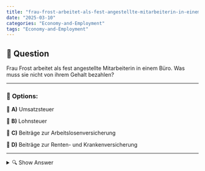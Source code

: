 ```yaml
---
title: "frau-frost-arbeitet-als-fest-angestellte-mitarbeiterin-in-einem-buro-was-muss-sie-nicht-von-ihrem-ge"
date: "2025-03-10"
categories: "Economy-and-Employment"
tags: "Economy-and-Employment"
---
```


## 📌 **Question**

Frau Frost arbeitet als fest angestellte Mitarbeiterin in einem Büro. Was muss sie nicht von ihrem Gehalt bezahlen?



---

### 📝 **Options:**

🔘 **A)** Umsatzsteuer

🔘 **B)** Lohnsteuer

🔘 **C)** Beiträge zur Arbeitslosenversicherung

🔘 **D)** Beiträge zur Renten- und Krankenversicherung

---

<details>
  <summary>🔍 Show Answer</summary>

  <p>
💡  <b>Correct Answer:</b>  a
  </p>
  <p>
    📖<b>Explanation:</b>
    In Deutschland müssen festangestellte Mitarbeiter verschiedene Abgaben von ihrem Gehalt tragen. Dazu zählen die Lohnsteuer, die Beiträge zur Arbeitslosenversicherung sowie zur Renten- und Krankenversicherung. Diese Abzüge sind gesetzlich vorgeschrieben und dienen der Finanzierung von Sozialleistungen und dem Staatshaushalt. Die Umsatzsteuer hingegen ist eine Verbrauchssteuer, die auf Waren und Dienstleistungen erhoben wird und nicht direkt vom Gehalt der Arbeitnehmer abgezogen wird. Daher muss Frau Frost die Umsatzsteuer nicht von ihrem Gehalt bezahlen.
  </p>
</details>

